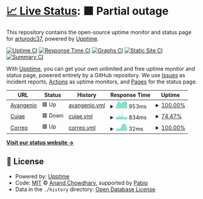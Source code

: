 # [📈 Live Status](https://arturodc37.github.io/Service-Status-Check): <!--live status--> **🟧 Partial outage**

This repository contains the open-source uptime monitor and status page for [arturodc37](https://arturodc37.github.io/Service-Status-Check), powered by [Upptime](https://github.com/upptime/upptime).

[![Uptime CI](https://github.com/arturodc37/Service-Status-Check/workflows/Uptime%20CI/badge.svg)](https://github.com/arturodc37/Service-Status-Check/actions?query=workflow%3A%22Uptime+CI%22)
[![Response Time CI](https://github.com/arturodc37/Service-Status-Check/workflows/Response%20Time%20CI/badge.svg)](https://github.com/arturodc37/Service-Status-Check/actions?query=workflow%3A%22Response+Time+CI%22)
[![Graphs CI](https://github.com/arturodc37/Service-Status-Check/workflows/Graphs%20CI/badge.svg)](https://github.com/arturodc37/Service-Status-Check/actions?query=workflow%3A%22Graphs+CI%22)
[![Static Site CI](https://github.com/arturodc37/Service-Status-Check/workflows/Static%20Site%20CI/badge.svg)](https://github.com/arturodc37/Service-Status-Check/actions?query=workflow%3A%22Static+Site+CI%22)
[![Summary CI](https://github.com/arturodc37/Service-Status-Check/workflows/Summary%20CI/badge.svg)](https://github.com/arturodc37/Service-Status-Check/actions?query=workflow%3A%22Summary+CI%22)

With [Upptime](https://upptime.js.org), you can get your own unlimited and free uptime monitor and status page, powered entirely by a GitHub repository. We use [Issues](https://github.com/arturodc37/Service-Status-Check/issues) as incident reports, [Actions](https://github.com/arturodc37/Service-Status-Check/actions) as uptime monitors, and [Pages](https://arturodc37.github.io/Service-Status-Check) for the status page.

<!--start: status pages-->
<!-- This summary is generated by Upptime (https://github.com/upptime/upptime) -->
<!-- Do not edit this manually, your changes will be overwritten -->
<!-- prettier-ignore -->
| URL | Status | History | Response Time | Uptime |
| --- | ------ | ------- | ------------- | ------ |
| <img alt="" src="https://icons.duckduckgo.com/ip3/avangenio.com.ico" height="13"> [Avangenio](https://avangenio.com) | 🟩 Up | [avangenio.yml](https://github.com/arturodc37/Service-Status-Check/commits/HEAD/history/avangenio.yml) | <details><summary><img alt="Response time graph" src="./graphs/avangenio/response-time-week.png" height="20"> 953ms</summary><br><a href="https://arturodc37.github.io/Service-Status-Check/history/avangenio"><img alt="Response time 1032" src="https://img.shields.io/endpoint?url=https%3A%2F%2Fraw.githubusercontent.com%2Farturodc37%2FService-Status-Check%2FHEAD%2Fapi%2Favangenio%2Fresponse-time.json"></a><br><a href="https://arturodc37.github.io/Service-Status-Check/history/avangenio"><img alt="24-hour response time 744" src="https://img.shields.io/endpoint?url=https%3A%2F%2Fraw.githubusercontent.com%2Farturodc37%2FService-Status-Check%2FHEAD%2Fapi%2Favangenio%2Fresponse-time-day.json"></a><br><a href="https://arturodc37.github.io/Service-Status-Check/history/avangenio"><img alt="7-day response time 953" src="https://img.shields.io/endpoint?url=https%3A%2F%2Fraw.githubusercontent.com%2Farturodc37%2FService-Status-Check%2FHEAD%2Fapi%2Favangenio%2Fresponse-time-week.json"></a><br><a href="https://arturodc37.github.io/Service-Status-Check/history/avangenio"><img alt="30-day response time 956" src="https://img.shields.io/endpoint?url=https%3A%2F%2Fraw.githubusercontent.com%2Farturodc37%2FService-Status-Check%2FHEAD%2Fapi%2Favangenio%2Fresponse-time-month.json"></a><br><a href="https://arturodc37.github.io/Service-Status-Check/history/avangenio"><img alt="1-year response time 1032" src="https://img.shields.io/endpoint?url=https%3A%2F%2Fraw.githubusercontent.com%2Farturodc37%2FService-Status-Check%2FHEAD%2Fapi%2Favangenio%2Fresponse-time-year.json"></a></details> | <details><summary><a href="https://arturodc37.github.io/Service-Status-Check/history/avangenio">100.00%</a></summary><a href="https://arturodc37.github.io/Service-Status-Check/history/avangenio"><img alt="All-time uptime 98.07%" src="https://img.shields.io/endpoint?url=https%3A%2F%2Fraw.githubusercontent.com%2Farturodc37%2FService-Status-Check%2FHEAD%2Fapi%2Favangenio%2Fuptime.json"></a><br><a href="https://arturodc37.github.io/Service-Status-Check/history/avangenio"><img alt="24-hour uptime 100.00%" src="https://img.shields.io/endpoint?url=https%3A%2F%2Fraw.githubusercontent.com%2Farturodc37%2FService-Status-Check%2FHEAD%2Fapi%2Favangenio%2Fuptime-day.json"></a><br><a href="https://arturodc37.github.io/Service-Status-Check/history/avangenio"><img alt="7-day uptime 100.00%" src="https://img.shields.io/endpoint?url=https%3A%2F%2Fraw.githubusercontent.com%2Farturodc37%2FService-Status-Check%2FHEAD%2Fapi%2Favangenio%2Fuptime-week.json"></a><br><a href="https://arturodc37.github.io/Service-Status-Check/history/avangenio"><img alt="30-day uptime 99.71%" src="https://img.shields.io/endpoint?url=https%3A%2F%2Fraw.githubusercontent.com%2Farturodc37%2FService-Status-Check%2FHEAD%2Fapi%2Favangenio%2Fuptime-month.json"></a><br><a href="https://arturodc37.github.io/Service-Status-Check/history/avangenio"><img alt="1-year uptime 98.07%" src="https://img.shields.io/endpoint?url=https%3A%2F%2Fraw.githubusercontent.com%2Farturodc37%2FService-Status-Check%2FHEAD%2Fapi%2Favangenio%2Fuptime-year.json"></a></details>
| <img alt="" src="https://icons.duckduckgo.com/ip3/cujae.edu.cu.ico" height="13"> [Cujae](https://cujae.edu.cu) | 🟥 Down | [cujae.yml](https://github.com/arturodc37/Service-Status-Check/commits/HEAD/history/cujae.yml) | <details><summary><img alt="Response time graph" src="./graphs/cujae/response-time-week.png" height="20"> 834ms</summary><br><a href="https://arturodc37.github.io/Service-Status-Check/history/cujae"><img alt="Response time 973" src="https://img.shields.io/endpoint?url=https%3A%2F%2Fraw.githubusercontent.com%2Farturodc37%2FService-Status-Check%2FHEAD%2Fapi%2Fcujae%2Fresponse-time.json"></a><br><a href="https://arturodc37.github.io/Service-Status-Check/history/cujae"><img alt="24-hour response time 735" src="https://img.shields.io/endpoint?url=https%3A%2F%2Fraw.githubusercontent.com%2Farturodc37%2FService-Status-Check%2FHEAD%2Fapi%2Fcujae%2Fresponse-time-day.json"></a><br><a href="https://arturodc37.github.io/Service-Status-Check/history/cujae"><img alt="7-day response time 834" src="https://img.shields.io/endpoint?url=https%3A%2F%2Fraw.githubusercontent.com%2Farturodc37%2FService-Status-Check%2FHEAD%2Fapi%2Fcujae%2Fresponse-time-week.json"></a><br><a href="https://arturodc37.github.io/Service-Status-Check/history/cujae"><img alt="30-day response time 985" src="https://img.shields.io/endpoint?url=https%3A%2F%2Fraw.githubusercontent.com%2Farturodc37%2FService-Status-Check%2FHEAD%2Fapi%2Fcujae%2Fresponse-time-month.json"></a><br><a href="https://arturodc37.github.io/Service-Status-Check/history/cujae"><img alt="1-year response time 973" src="https://img.shields.io/endpoint?url=https%3A%2F%2Fraw.githubusercontent.com%2Farturodc37%2FService-Status-Check%2FHEAD%2Fapi%2Fcujae%2Fresponse-time-year.json"></a></details> | <details><summary><a href="https://arturodc37.github.io/Service-Status-Check/history/cujae">74.47%</a></summary><a href="https://arturodc37.github.io/Service-Status-Check/history/cujae"><img alt="All-time uptime 92.95%" src="https://img.shields.io/endpoint?url=https%3A%2F%2Fraw.githubusercontent.com%2Farturodc37%2FService-Status-Check%2FHEAD%2Fapi%2Fcujae%2Fuptime.json"></a><br><a href="https://arturodc37.github.io/Service-Status-Check/history/cujae"><img alt="24-hour uptime 99.99%" src="https://img.shields.io/endpoint?url=https%3A%2F%2Fraw.githubusercontent.com%2Farturodc37%2FService-Status-Check%2FHEAD%2Fapi%2Fcujae%2Fuptime-day.json"></a><br><a href="https://arturodc37.github.io/Service-Status-Check/history/cujae"><img alt="7-day uptime 74.47%" src="https://img.shields.io/endpoint?url=https%3A%2F%2Fraw.githubusercontent.com%2Farturodc37%2FService-Status-Check%2FHEAD%2Fapi%2Fcujae%2Fuptime-week.json"></a><br><a href="https://arturodc37.github.io/Service-Status-Check/history/cujae"><img alt="30-day uptime 83.63%" src="https://img.shields.io/endpoint?url=https%3A%2F%2Fraw.githubusercontent.com%2Farturodc37%2FService-Status-Check%2FHEAD%2Fapi%2Fcujae%2Fuptime-month.json"></a><br><a href="https://arturodc37.github.io/Service-Status-Check/history/cujae"><img alt="1-year uptime 92.95%" src="https://img.shields.io/endpoint?url=https%3A%2F%2Fraw.githubusercontent.com%2Farturodc37%2FService-Status-Check%2FHEAD%2Fapi%2Fcujae%2Fuptime-year.json"></a></details>
| <img alt="" src="https://icons.duckduckgo.com/ip3/null.ico" height="13"> [Correo](correo.avangenio.com) | 🟩 Up | [correo.yml](https://github.com/arturodc37/Service-Status-Check/commits/HEAD/history/correo.yml) | <details><summary><img alt="Response time graph" src="./graphs/correo/response-time-week.png" height="20"> 32ms</summary><br><a href="https://arturodc37.github.io/Service-Status-Check/history/correo"><img alt="Response time 30" src="https://img.shields.io/endpoint?url=https%3A%2F%2Fraw.githubusercontent.com%2Farturodc37%2FService-Status-Check%2FHEAD%2Fapi%2Fcorreo%2Fresponse-time.json"></a><br><a href="https://arturodc37.github.io/Service-Status-Check/history/correo"><img alt="24-hour response time 15" src="https://img.shields.io/endpoint?url=https%3A%2F%2Fraw.githubusercontent.com%2Farturodc37%2FService-Status-Check%2FHEAD%2Fapi%2Fcorreo%2Fresponse-time-day.json"></a><br><a href="https://arturodc37.github.io/Service-Status-Check/history/correo"><img alt="7-day response time 32" src="https://img.shields.io/endpoint?url=https%3A%2F%2Fraw.githubusercontent.com%2Farturodc37%2FService-Status-Check%2FHEAD%2Fapi%2Fcorreo%2Fresponse-time-week.json"></a><br><a href="https://arturodc37.github.io/Service-Status-Check/history/correo"><img alt="30-day response time 30" src="https://img.shields.io/endpoint?url=https%3A%2F%2Fraw.githubusercontent.com%2Farturodc37%2FService-Status-Check%2FHEAD%2Fapi%2Fcorreo%2Fresponse-time-month.json"></a><br><a href="https://arturodc37.github.io/Service-Status-Check/history/correo"><img alt="1-year response time 30" src="https://img.shields.io/endpoint?url=https%3A%2F%2Fraw.githubusercontent.com%2Farturodc37%2FService-Status-Check%2FHEAD%2Fapi%2Fcorreo%2Fresponse-time-year.json"></a></details> | <details><summary><a href="https://arturodc37.github.io/Service-Status-Check/history/correo">100.00%</a></summary><a href="https://arturodc37.github.io/Service-Status-Check/history/correo"><img alt="All-time uptime 99.88%" src="https://img.shields.io/endpoint?url=https%3A%2F%2Fraw.githubusercontent.com%2Farturodc37%2FService-Status-Check%2FHEAD%2Fapi%2Fcorreo%2Fuptime.json"></a><br><a href="https://arturodc37.github.io/Service-Status-Check/history/correo"><img alt="24-hour uptime 100.00%" src="https://img.shields.io/endpoint?url=https%3A%2F%2Fraw.githubusercontent.com%2Farturodc37%2FService-Status-Check%2FHEAD%2Fapi%2Fcorreo%2Fuptime-day.json"></a><br><a href="https://arturodc37.github.io/Service-Status-Check/history/correo"><img alt="7-day uptime 100.00%" src="https://img.shields.io/endpoint?url=https%3A%2F%2Fraw.githubusercontent.com%2Farturodc37%2FService-Status-Check%2FHEAD%2Fapi%2Fcorreo%2Fuptime-week.json"></a><br><a href="https://arturodc37.github.io/Service-Status-Check/history/correo"><img alt="30-day uptime 100.00%" src="https://img.shields.io/endpoint?url=https%3A%2F%2Fraw.githubusercontent.com%2Farturodc37%2FService-Status-Check%2FHEAD%2Fapi%2Fcorreo%2Fuptime-month.json"></a><br><a href="https://arturodc37.github.io/Service-Status-Check/history/correo"><img alt="1-year uptime 99.88%" src="https://img.shields.io/endpoint?url=https%3A%2F%2Fraw.githubusercontent.com%2Farturodc37%2FService-Status-Check%2FHEAD%2Fapi%2Fcorreo%2Fuptime-year.json"></a></details>

<!--end: status pages-->

[**Visit our status website →**](https://arturodc37.github.io/Service-Status-Check)

## 📄 License

- Powered by: [Upptime](https://github.com/upptime/upptime)
- Code: [MIT](./LICENSE) © [Anand Chowdhary](https://anandchowdhary.com), supported by [Pabio](https://pabio.com)
- Data in the `./history` directory: [Open Database License](https://opendatacommons.org/licenses/odbl/1-0/)
